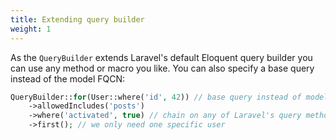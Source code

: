 ```yaml
---
title: Extending query builder
weight: 1
---
```


As the `QueryBuilder` extends Laravel's default Eloquent query builder you can use any method or macro you like. You can also specify a base query instead of the model FQCN:

```php
QueryBuilder::for(User::where('id', 42)) // base query instead of model
    ->allowedIncludes('posts')
    ->where('activated', true) // chain on any of Laravel's query methods
    ->first(); // we only need one specific user
```
